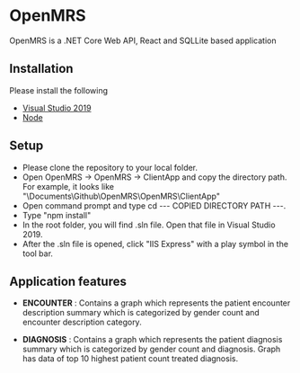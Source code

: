 # OpenMRS

OpenMRS is a .NET Core Web API, React and SQLLite based application

## Installation

Please install the following

* [Visual Studio 2019](https://visualstudio.microsoft.com/downloads/)
* [Node](https://nodejs.org/en/download/)

## Setup

* Please clone the repository to your local folder.
* Open OpenMRS -> OpenMRS -> ClientApp and copy the directory path. For example, it looks like "\Documents\Github\OpenMRS\OpenMRS\ClientApp"
* Open command prompt and type cd --- COPIED DIRECTORY PATH ---.
* Type "npm install"
* In the root folder, you will find .sln file. Open that file in Visual Studio 2019.
* After the .sln file is opened, click "IIS Express" with a play symbol in the tool bar.

## Application features

* **ENCOUNTER** : Contains a graph which represents the patient encounter description summary which is categorized by gender count and encounter description category.
  
* **DIAGNOSIS** : Contains a graph which represents the patient diagnosis summary which is categorized by gender count and diagnosis. Graph has data of top 10 highest patient count treated diagnosis.

  

